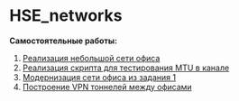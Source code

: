 # HSE_networks

__Самостоятельные работы:__
  1. [Реализация небольшой сети офиса](lab1/)
  2. [Реализация скрипта для тестирования MTU в канале](lab2/)
  3. [Модернизация сети офиса из задания 1](lab3/)
  4. [Построение VPN тоннелей между офисами](lab4/)
